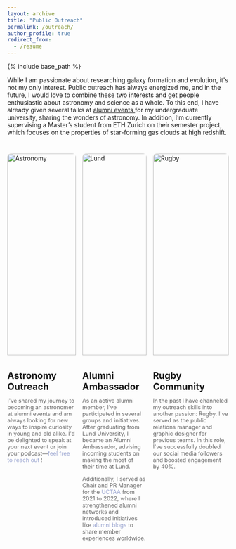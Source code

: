 ```yaml
---
layout: archive
title: "Public Outreach"
permalink: /outreach/
author_profile: true
redirect_from:
  - /resume
---
```

{% include base_path %}

While I am passionate about researching galaxy formation and evolution, it's not my only interest. Public outreach has always energized me, and in the future, I would love to combine these two interests and get people enthusiastic about astronomy and science as a whole. To this end, I have already given several talks at <a href="https://www.utwente.nl/en/alumni/events/2023/9/1097040/twente4tu-alumni-event-zurich-27th-september-2023"> alumni events </a> for my undergraduate university, sharing the wonders of astronomy. In addition, I’m currently supervising a Master’s student from ETH Zurich on their semester project, which focuses on the properties of star-forming gas clouds at high redshift.


<html lang="en">
<head>
  <meta charset="UTF-8">
  <meta name="viewport" content="width=device-width, initial-scale=1.0">
  <title>Three Topics Layout</title>
  <style>
    /* Container for the topics */
    .topics-container {
      display: flex;
      gap: 15px; /* Reduced space between the boxes */
      max-width: 1200px;
      margin: 40px auto;
      justify-content: space-between;
    }

    /* Individual topic cards */
    .topic {
      background: #ffffff;
      border-radius: 8px;
      box-shadow: 0 4px 8px rgba(0, 0, 0, 0.1);
      padding: 15px; /* Reduced padding inside the box */
      width: 300px;
      text-align: center;
    }

    /* Topic images */
    .topic img {
      width: 100%;
      height: auto;
      border-radius: 8px 8px 0 0; /* Round top corners of the image */
      margin-bottom: 5px; /* Reduced space between image and title */
    }

    /* Topic title and description */
    .topic h2 {
      font-size: 1.3rem; /* Smaller font size for title */
      margin-bottom: 5px; /* Reduced space between title and description */
    }

    .topic p {
      font-size: 0.8rem; /* Smaller font size for text */
      color: #666;
    }
  </style>
</head>
<body>
  <div class="topics-container">
    <div class="topic">
      <img src="https://github.com/user-attachments/assets/dff52865-d5f4-4b6f-9bd8-f6a43f38c401" alt="Astronomy" />
      <h2>Astronomy Outreach</h2>
      <p>I've shared my journey to becoming an astronomer at alumni events and am always looking for new ways to inspire curiosity in young and old alike. I'd be delighted to speak at your next event or join your podcast—<a href="mailto:fv294@cam.ac.uk" target="_blank" style="text-decoration: none; color: #97a2cf;">feel free to reach out</a>
!</p>
    </div>
    <div class="topic">
       <img src="https://github.com/user-attachments/assets/a9b3d2cb-e352-4536-ad34-899fb0ed97ca" alt="Lund" />
      <h2>Alumni Ambassador </h2>
      <p> As an active alumni member, I’ve participated in several groups and initiatives. After graduating from Lund University, I became an Alumni Ambassador, advising incoming students on making the most of their time at Lund.</p>
      <p> Additionally, I served as Chair and PR Manager for the <a href="https://www.uct-alumni.nl/" target="_blank" style="text-decoration: none; color: #97a2cf;">UCTAA</a> from 2021 to 2022, where I strengthened alumni networks and introduced initiatives like <a href="https://www.linkedin.com/pulse/alumni-abroad-z%C3%BCrich-uct-alumni/?trackingId=ChQcwT%2FRSM%2BFqWZYVT4vGg%3D%3D" target="_blank" style="text-decoration: none; color: #97a2cf;">alumni blogs</a> to share member experiences worldwide. </p>
    </div>
    <div class="topic">
      <img src="https://github.com/user-attachments/assets/45af1ddb-14e8-4a5f-b4bd-d178f3ec8402" alt="Rugby" />
      <h2>Rugby Community</h2>
      <p>    In the past I have channeled my outreach skills into another passion: Rugby. I've served as the public relations manager and graphic designer for previous teams. In this role, I've 
    successfully doubled our social media followers and boosted engagement by 40%. </p>
    </div>
  </div>
</body>
</html>
